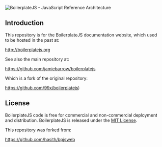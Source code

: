 ![BoilerplateJS - JavaScript Reference Architecture](./images/logo.jpg)

## Introduction ##
This repository is for the BoilerplateJS documentation website, which used to be hosted in the past at:

http://boilerplatejs.org

See also the main repository at:

https://github.com/jamiebarrow/boilerplatejs

Which is a fork of the original repository:

https://github.com/99x/boilerplatejs)

## License ##
BoilerplateJS code is free for commercial and non-commercial deployment and distribution. BoilerplateJS is released under the [MIT License](http://www.opensource.org/licenses/mit-license.php).

This repository was forked from:

https://github.com/hasith/bpjsweb
